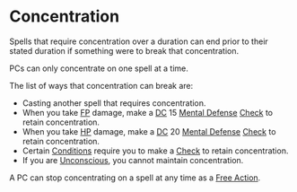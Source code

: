 # Concentration

Spells that require concentration over a duration can end prior to their stated duration if something were to break that concentration.

PCs can only concentrate on one spell at a time.

The list of ways that concentration can break are:

- Casting another spell that requires concentration.
- When you take [FP](../../Player%20Characters/Derived%20Statistics/Fatigue%20Points.md) damage, make a [DC](../../Game%20Procedures/Core%20Procedures/DC.md) 15 [Mental Defense](../../Player%20Characters/Derived%20Statistics/Mental%20Defense.md) [Check](../../Game%20Procedures/Core%20Procedures/Check.md) to retain concentration.
- When you take [HP](../../Player%20Characters/Derived%20Statistics/Health%20Points.md) damage, make a [DC](../../Game%20Procedures/Core%20Procedures/DC.md) 20 [Mental Defense](../../Player%20Characters/Derived%20Statistics/Mental%20Defense.md) [Check](../../Game%20Procedures/Core%20Procedures/Check.md) to retain concentration.
- Certain [Conditions](../../Game%20Procedures/Conditions/{Conditions}.md) require you to make a [Check](../../Game%20Procedures/Core%20Procedures/Check.md) to retain concentration.
- If you are [Unconscious](../../Game%20Procedures/Conditions/Unconscious.md), you cannot maintain concentration.

A PC can stop concentrating on a spell at any time as a [Free Action](../../Game%20Procedures/Core%20Procedures/Action.md#Free%20Action).
